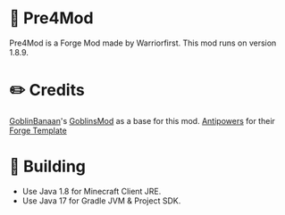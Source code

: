 # :closed_book: Pre4Mod

Pre4Mod is a Forge Mod made by Warriorfirst. This mod runs on version 1.8.9.

# :pencil2: Credits
[GoblinBanaan](https://github.com/BabyGetSwekt)'s [GoblinsMod](https://github.com/BabyGetSwekt/GoblinMod) as a base for this mod.
[Antipowers](https://github.com/antipowers) for their [Forge Template](https://github.com/antipowers/ForgeTemplate)

# :pencil: Building

- Use Java 1.8 for Minecraft Client JRE.
- Use Java 17 for Gradle JVM & Project SDK. 

